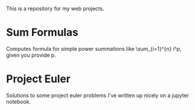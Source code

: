 This is a repository for my web projects.

Sum Formulas
============
Computes formula for simple power summations like \sum_{i=1}^{n} i^p, given 
you provide p.

Project Euler
=============
Solutions to some project euler problems I've written up nicely on a jupyter notebook.
